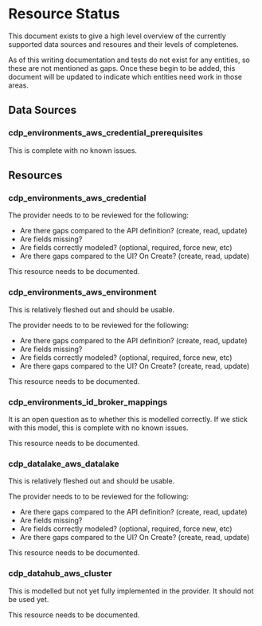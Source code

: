 # Resource Status

This document exists to give a high level overview of the currently supported data sources and resoures and their levels of completenes.

As of this writing documentation and tests do not exist for any entities, so these are not mentioned as gaps. Once these begin to be added, this document will be updated to indicate which entities need work in those areas.

## Data Sources

### cdp_environments_aws_credential_prerequisites

This is complete with no known issues.

## Resources

### cdp_environments_aws_credential

The provider needs to to be reviewed for the following:

* Are there gaps compared to the API definition? (create, read, update)
 * Are fields missing?
 * Are fields correctly modeled? (optional, required, force new, etc)
* Are there gaps compared to the UI? On Create?  (create, read, update)

This resource needs to be documented.

### cdp_environments_aws_environment

This is relatively fleshed out and should be usable.

The provider needs to to be reviewed for the following:

* Are there gaps compared to the API definition? (create, read, update)
 * Are fields missing?
 * Are fields correctly modeled? (optional, required, force new, etc)
* Are there gaps compared to the UI? On Create?  (create, read, update)

This resource needs to be documented.

### cdp_environments_id_broker_mappings

It is an open question as to whether this is modelled correctly. If we stick with this model, this is complete with no known issues.

This resource needs to be documented.

### cdp_datalake_aws_datalake

This is relatively fleshed out and should be usable.

The provider needs to to be reviewed for the following:

* Are there gaps compared to the API definition? (create, read, update)
 * Are fields missing?
 * Are fields correctly modeled? (optional, required, force new, etc)
* Are there gaps compared to the UI? On Create?  (create, read, update)

This resource needs to be documented.

### cdp_datahub_aws_cluster

This is modelled but not yet fully implemented in the provider. It should not be used yet.

This resource needs to be documented.
